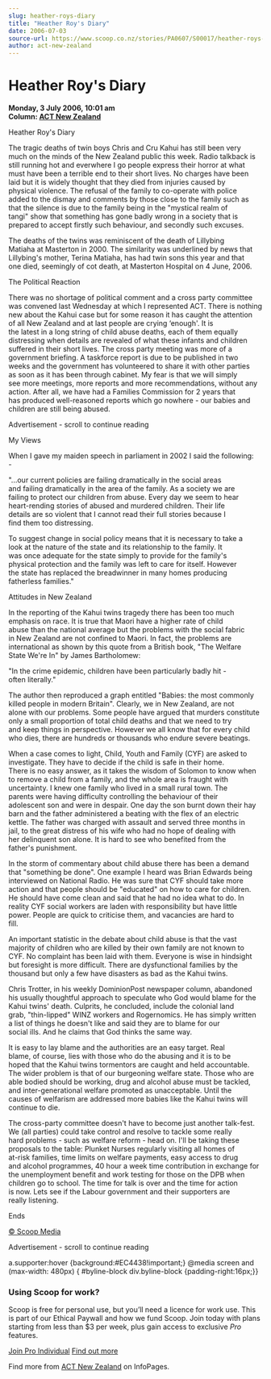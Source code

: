 ```yaml
---
slug: heather-roys-diary
title: "Heather Roy's Diary"
date: 2006-07-03
source-url: https://www.scoop.co.nz/stories/PA0607/S00017/heather-roys-diary.htm
author: act-new-zealand
---
```

Heather Roy's Diary
===================

**Monday, 3 July 2006, 10:01 am**  
**Column: [ACT New Zealand](https://info.scoop.co.nz/ACT_New_Zealand)**

Heather Roy's Diary

The tragic deaths of twin boys Chris and Cru Kahui has still been very  
much on the minds of the New Zealand public this week. Radio talkback is  
still running hot and everwhere I go people express their horror at what  
must have been a terrible end to their short lives. No charges have been  
laid but it is widely thought that they died from injuries caused by  
physical violence. The refusal of the family to co-operate with police  
added to the dismay and comments by those close to the family such as  
that the silence is due to the family being in the "mystical realm of  
tangi" show that something has gone badly wrong in a society that is  
prepared to accept firstly such behaviour, and secondly such excuses.

The deaths of the twins was reminiscent of the death of Lillybing  
Matiaha at Masterton in 2000. The similarity was underlined by news that  
Lillybing's mother, Terina Matiaha, has had twin sons this year and that  
one died, seemingly of cot death, at Masterton Hospital on 4 June, 2006.

The Political Reaction

There was no shortage of political comment and a cross party committee  
was convened last Wednesday at which I represented ACT. There is nothing  
new about the Kahui case but for some reason it has caught the attention  
of all New Zealand and at last people are crying ‘enough'. It is  
the latest in a long string of child abuse deaths, each of them equally  
distressing when details are revealed of what these infants and children  
suffered in their short lives. The cross party meeting was more of a  
government briefing. A taskforce report is due to be published in two  
weeks and the government has volunteered to share it with other parties  
as soon as it has been through cabinet. My fear is that we will simply  
see more meetings, more reports and more recommendations, without any  
action. After all, we have had a Families Commission for 2 years that  
has produced well-reasoned reports which go nowhere - our babies and  
children are still being abused.

Advertisement - scroll to continue reading





My Views

When I gave my maiden speech in parliament in 2002 I said the following:  
\-

"...our current policies are failing dramatically in the social areas  
and failing dramatically in the area of the family. As a society we are  
failing to protect our children from abuse. Every day we seem to hear  
heart-rending stories of abused and murdered children. Their life  
details are so violent that I cannot read their full stories because I  
find them too distressing.

To suggest change in social policy means that it is necessary to take a  
look at the nature of the state and its relationship to the family. It  
was once adequate for the state simply to provide for the family's  
physical protection and the family was left to care for itself. However  
the state has replaced the breadwinner in many homes producing  
fatherless families."

Attitudes in New Zealand

In the reporting of the Kahui twins tragedy there has been too much  
emphasis on race. It is true that Maori have a higher rate of child  
abuse than the national average but the problems with the social fabric  
in New Zealand are not confined to Maori. In fact, the problems are  
international as shown by this quote from a British book, "The Welfare  
State We're In" by James Bartholomew:

"In the crime epidemic, children have been particularly badly hit -  
often literally."

The author then reproduced a graph entitled "Babies: the most commonly  
killed people in modern Britain". Clearly, we in New Zealand, are not  
alone with our problems. Some people have argued that murders constitute  
only a small proportion of total child deaths and that we need to try  
and keep things in perspective. However we all know that for every child  
who dies, there are hundreds or thousands who endure severe beatings.

When a case comes to light, Child, Youth and Family (CYF) are asked to  
investigate. They have to decide if the child is safe in their home.  
There is no easy answer, as it takes the wisdom of Solomon to know when  
to remove a child from a family, and the whole area is fraught with  
uncertainty. I knew one family who lived in a small rural town. The  
parents were having difficulty controlling the behaviour of their  
adolescent son and were in despair. One day the son burnt down their hay  
barn and the father administered a beating with the flex of an electric  
kettle. The father was charged with assault and served three months in  
jail, to the great distress of his wife who had no hope of dealing with  
her delinquent son alone. It is hard to see who benefited from the  
father's punishment.

In the storm of commentary about child abuse there has been a demand  
that "something be done". One example I heard was Brian Edwards being  
interviewed on National Radio. He was sure that CYF should take more  
action and that people should be "educated" on how to care for children.  
He should have come clean and said that he had no idea what to do. In  
reality CYF social workers are laden with responsibility but have little  
power. People are quick to criticise them, and vacancies are hard to  
fill.

An important statistic in the debate about child abuse is that the vast  
majority of children who are killed by their own family are not known to  
CYF. No complaint has been laid with them. Everyone is wise in hindsight  
but foresight is more difficult. There are dysfunctional families by the  
thousand but only a few have disasters as bad as the Kahui twins.

Chris Trotter, in his weekly DominionPost newspaper column, abandoned  
his usually thoughtful approach to speculate who God would blame for the  
Kahui twins' death. Culprits, he concluded, include the colonial land  
grab, "thin-lipped" WINZ workers and Rogernomics. He has simply written  
a list of things he doesn't like and said they are to blame for our  
social ills. And he claims that God thinks the same way.

It is easy to lay blame and the authorities are an easy target. Real  
blame, of course, lies with those who do the abusing and it is to be  
hoped that the Kahui twins tormentors are caught and held accountable.  
The wider problem is that of our burgeoning welfare state. Those who are  
able bodied should be working, drug and alcohol abuse must be tackled,  
and inter-generational welfare promoted as unacceptable. Until the  
causes of welfarism are addressed more babies like the Kahui twins will  
continue to die.

The cross-party committee doesn't have to become just another talk-fest.  
We (all parties) could take control and resolve to tackle some really  
hard problems - such as welfare reform - head on. I'll be taking these  
proposals to the table: Plunket Nurses regularly visiting all homes of  
at-risk families, time limits on welfare payments, easy access to drug  
and alcohol programmes, 40 hour a week time contribution in exchange for  
the unemployment benefit and work testing for those on the DPB when  
children go to school. The time for talk is over and the time for action  
is now. Lets see if the Labour government and their supporters are  
really listening.

  
Ends

  

[© Scoop Media](http://www.scoop.co.nz/about/terms.html)  

Advertisement - scroll to continue reading



a.supporter:hover {background:#EC4438!important;} @media screen and (max-width: 480px) { #byline-block div.byline-block {padding-right:16px;}}

### Using Scoop for work?

Scoop is free for personal use, but you’ll need a licence for work use. This is part of our Ethical Paywall and how we fund Scoop. Join today with plans starting from less than $3 per week, plus gain access to exclusive _Pro_ features.  
  
[Join Pro Individual](https://pro.scoop.co.nz/Individual/?from=ProIn24) [Find out more](https://pro.scoop.co.nz/using-scoop-for-work/?from=ProIn24)

Find more from [ACT New Zealand](https://info.scoop.co.nz/ACT_New_Zealand) on InfoPages.